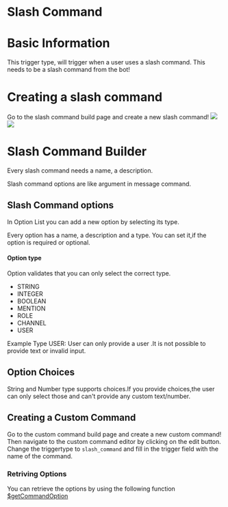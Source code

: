 # Slash Command

# Basic Information
This trigger type, will trigger when a user uses a slash command. This needs to be a slash command from the bot!

# Creating a slash command
Go to the slash command build page and create a new slash command!
![](https://i.ibb.co/6NPBrfX/image.png)
![](https://i.ibb.co/9tCFrTS/image.png)

# Slash Command Builder
Every slash command needs a name, a description. 

Slash command options are like argument in message command.

## Slash Command options
In Option List you can add a new option by selecting its type.

Every option has a name, a description and a type.
You can set it,if the option is required or optional.
#### Option type
Option validates that you can only select the correct type.
* STRING 
* INTEGER
* BOOLEAN
* MENTION
* ROLE
* CHANNEL
* USER

Example Type USER:
User can only provide a user .It is not possible to provide text or invalid input.

## Option Choices
String and Number type supports choices.If you provide choices,the user can only select those and can't provide any custom text/number.


## Creating a Custom Command 
Go to the custom command build page and create a new custom command!
Then navigate to the custom command editor by clicking on the edit button.
Change the triggertype to `slash_command` and fill in the trigger field with the name of the command.

###  Retriving Options
You can retrieve the options by using the following function [$getCommandOption](../../guide/Message/getCommandOption.md)
